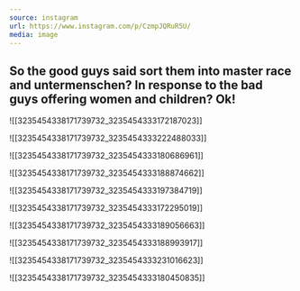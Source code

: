 ```yaml
---
source: instagram
url: https://www.instagram.com/p/CzmpJQRuR5U/
media: image
---
```


## So the good guys said sort them into master race and untermenschen? In response to the bad guys offering women and children? Ok!

![[3235454338171739732_3235454333172187023]]

![[3235454338171739732_3235454333222488033]]

![[3235454338171739732_3235454333180686961]]

![[3235454338171739732_3235454333188874662]]

![[3235454338171739732_3235454333197384719]]

![[3235454338171739732_3235454333172295019]]

![[3235454338171739732_3235454333189056663]]

![[3235454338171739732_3235454333188993917]]

![[3235454338171739732_3235454333231016623]]

![[3235454338171739732_3235454333180450835]]

